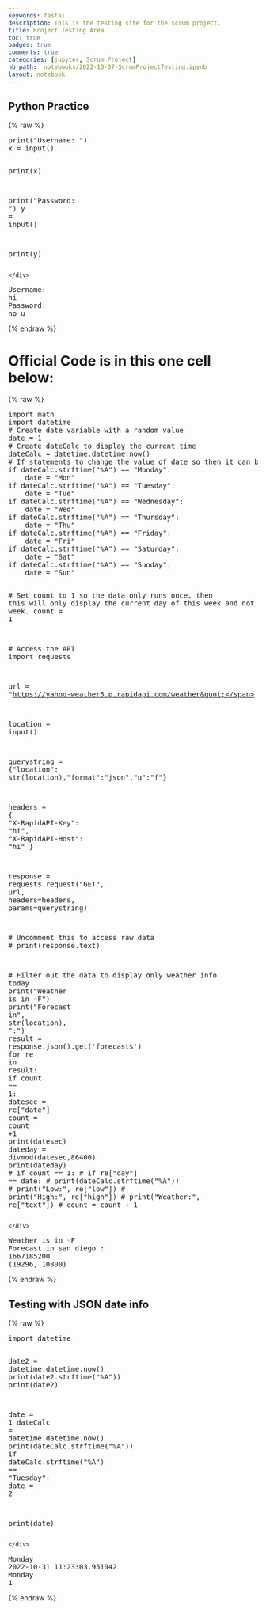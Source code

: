 ```yaml
---
keywords: fastai
description: This is the testing site for the scrum project.
title: Project Testing Area
toc: true
badges: true
comments: true
categories: [jupyter, Scrum Project]
nb_path: _notebooks/2022-10-07-ScrumProjectTesting.ipynb
layout: notebook
---
```


<!--
#################################################
### THIS FILE WAS AUTOGENERATED! DO NOT EDIT! ###
#################################################
# file to edit: _notebooks/2022-10-07-ScrumProjectTesting.ipynb
-->

<div class="container" id="notebook-container">
        
<div class="cell border-box-sizing text_cell rendered"><div class="inner_cell">
<div class="text_cell_render border-box-sizing rendered_html">
<h2 id="Python-Practice">Python Practice<a class="anchor-link" href="#Python-Practice"> </a></h2>
</div>
</div>
</div>
    {% raw %}
    
<div class="cell border-box-sizing code_cell rendered">
<div class="input">

<div class="inner_cell">
    <div class="input_area">
<div class=" highlight hl-ipython3"><pre><span></span><span class="nb">print</span><span class="p">(</span><span class="s2">&quot;Username: &quot;</span><span class="p">)</span>
<span class="n">x</span> <span class="o">=</span> <span class="nb">input</span><span class="p">()</span>

<span class="nb">print</span><span class="p">(</span><span class="n">x</span><span class="p">)</span>

<span class="nb">print</span><span class="p">(</span><span class="s2">&quot;Password: &quot;</span><span class="p">)</span>
<span class="n">y</span> <span class="o">=</span> <span class="nb">input</span><span class="p">()</span>

<span class="nb">print</span><span class="p">(</span><span class="n">y</span><span class="p">)</span>
</pre></div>

    </div>
</div>
</div>

<div class="output_wrapper">
<div class="output">

<div class="output_area">

<div class="output_subarea output_stream output_stdout output_text">
<pre>Username: 
hi
Password: 
no u
</pre>
</div>
</div>

</div>
</div>

</div>
    {% endraw %}

<div class="cell border-box-sizing text_cell rendered"><div class="inner_cell">
<div class="text_cell_render border-box-sizing rendered_html">
<h1 id="Official-Code-is-in-this-one-cell-below:">Official Code is in this one cell below:<a class="anchor-link" href="#Official-Code-is-in-this-one-cell-below:"> </a></h1>
</div>
</div>
</div>
    {% raw %}
    
<div class="cell border-box-sizing code_cell rendered">
<div class="input">

<div class="inner_cell">
    <div class="input_area">
<div class=" highlight hl-ipython3"><pre><span></span><span class="kn">import</span> <span class="nn">math</span>
<span class="kn">import</span> <span class="nn">datetime</span>
<span class="c1"># Create date variable with a random value</span>
<span class="n">date</span> <span class="o">=</span> <span class="mi">1</span>
<span class="c1"># Create dateCalc to display the current time</span>
<span class="n">dateCalc</span> <span class="o">=</span> <span class="n">datetime</span><span class="o">.</span><span class="n">datetime</span><span class="o">.</span><span class="n">now</span><span class="p">()</span>
<span class="c1"># If statements to change the value of date so then it can be used in the API. The day of the weeks for the API is three letter abbreviations.</span>
<span class="k">if</span> <span class="n">dateCalc</span><span class="o">.</span><span class="n">strftime</span><span class="p">(</span><span class="s2">&quot;%A&quot;</span><span class="p">)</span> <span class="o">==</span> <span class="s2">&quot;Monday&quot;</span><span class="p">:</span>
	<span class="n">date</span> <span class="o">=</span> <span class="s2">&quot;Mon&quot;</span>
<span class="k">if</span> <span class="n">dateCalc</span><span class="o">.</span><span class="n">strftime</span><span class="p">(</span><span class="s2">&quot;%A&quot;</span><span class="p">)</span> <span class="o">==</span> <span class="s2">&quot;Tuesday&quot;</span><span class="p">:</span>
	<span class="n">date</span> <span class="o">=</span> <span class="s2">&quot;Tue&quot;</span>
<span class="k">if</span> <span class="n">dateCalc</span><span class="o">.</span><span class="n">strftime</span><span class="p">(</span><span class="s2">&quot;%A&quot;</span><span class="p">)</span> <span class="o">==</span> <span class="s2">&quot;Wednesday&quot;</span><span class="p">:</span>
	<span class="n">date</span> <span class="o">=</span> <span class="s2">&quot;Wed&quot;</span>
<span class="k">if</span> <span class="n">dateCalc</span><span class="o">.</span><span class="n">strftime</span><span class="p">(</span><span class="s2">&quot;%A&quot;</span><span class="p">)</span> <span class="o">==</span> <span class="s2">&quot;Thursday&quot;</span><span class="p">:</span>
	<span class="n">date</span> <span class="o">=</span> <span class="s2">&quot;Thu&quot;</span>
<span class="k">if</span> <span class="n">dateCalc</span><span class="o">.</span><span class="n">strftime</span><span class="p">(</span><span class="s2">&quot;%A&quot;</span><span class="p">)</span> <span class="o">==</span> <span class="s2">&quot;Friday&quot;</span><span class="p">:</span>
	<span class="n">date</span> <span class="o">=</span> <span class="s2">&quot;Fri&quot;</span>
<span class="k">if</span> <span class="n">dateCalc</span><span class="o">.</span><span class="n">strftime</span><span class="p">(</span><span class="s2">&quot;%A&quot;</span><span class="p">)</span> <span class="o">==</span> <span class="s2">&quot;Saturday&quot;</span><span class="p">:</span>
	<span class="n">date</span> <span class="o">=</span> <span class="s2">&quot;Sat&quot;</span>
<span class="k">if</span> <span class="n">dateCalc</span><span class="o">.</span><span class="n">strftime</span><span class="p">(</span><span class="s2">&quot;%A&quot;</span><span class="p">)</span> <span class="o">==</span> <span class="s2">&quot;Sunday&quot;</span><span class="p">:</span>
	<span class="n">date</span> <span class="o">=</span> <span class="s2">&quot;Sun&quot;</span>

<span class="c1"># Set count to 1 so the data only runs once, then this will only display the current day of this week and not next week.</span>
<span class="n">count</span> <span class="o">=</span> <span class="mi">1</span>

<span class="c1"># Access the API</span>
<span class="kn">import</span> <span class="nn">requests</span>

<span class="n">url</span> <span class="o">=</span> <span class="s2">&quot;https://yahoo-weather5.p.rapidapi.com/weather&quot;</span>

<span class="n">location</span> <span class="o">=</span> <span class="nb">input</span><span class="p">()</span>

<span class="n">querystring</span> <span class="o">=</span> <span class="p">{</span><span class="s2">&quot;location&quot;</span><span class="p">:</span> <span class="nb">str</span><span class="p">(</span><span class="n">location</span><span class="p">),</span><span class="s2">&quot;format&quot;</span><span class="p">:</span><span class="s2">&quot;json&quot;</span><span class="p">,</span><span class="s2">&quot;u&quot;</span><span class="p">:</span><span class="s2">&quot;f&quot;</span><span class="p">}</span>

<span class="n">headers</span> <span class="o">=</span> <span class="p">{</span>
	<span class="s2">&quot;X-RapidAPI-Key&quot;</span><span class="p">:</span> <span class="s2">&quot;hi&quot;</span><span class="p">,</span>
	<span class="s2">&quot;X-RapidAPI-Host&quot;</span><span class="p">:</span> <span class="s2">&quot;hi&quot;</span>
<span class="p">}</span>

<span class="n">response</span> <span class="o">=</span> <span class="n">requests</span><span class="o">.</span><span class="n">request</span><span class="p">(</span><span class="s2">&quot;GET&quot;</span><span class="p">,</span> <span class="n">url</span><span class="p">,</span> <span class="n">headers</span><span class="o">=</span><span class="n">headers</span><span class="p">,</span> <span class="n">params</span><span class="o">=</span><span class="n">querystring</span><span class="p">)</span>

<span class="c1"># Uncomment this to access raw data</span>
<span class="c1"># print(response.text)</span>

<span class="c1"># Filter out the data to display only weather info today</span>
<span class="nb">print</span><span class="p">(</span><span class="s2">&quot;Weather is in ◦F&quot;</span><span class="p">)</span>
<span class="nb">print</span><span class="p">(</span><span class="s2">&quot;Forecast in&quot;</span><span class="p">,</span> <span class="nb">str</span><span class="p">(</span><span class="n">location</span><span class="p">),</span> <span class="s2">&quot;:&quot;</span><span class="p">)</span>
<span class="n">result</span> <span class="o">=</span> <span class="n">response</span><span class="o">.</span><span class="n">json</span><span class="p">()</span><span class="o">.</span><span class="n">get</span><span class="p">(</span><span class="s1">&#39;forecasts&#39;</span><span class="p">)</span>
<span class="k">for</span> <span class="n">re</span> <span class="ow">in</span> <span class="n">result</span><span class="p">:</span>
	<span class="k">if</span> <span class="n">count</span> <span class="o">==</span> <span class="mi">1</span><span class="p">:</span>
		<span class="n">datesec</span> <span class="o">=</span> <span class="n">re</span><span class="p">[</span><span class="s2">&quot;date&quot;</span><span class="p">]</span>
		<span class="n">count</span> <span class="o">=</span> <span class="n">count</span> <span class="o">+</span><span class="mi">1</span>
		<span class="nb">print</span><span class="p">(</span><span class="n">datesec</span><span class="p">)</span>
		<span class="n">dateday</span> <span class="o">=</span> <span class="nb">divmod</span><span class="p">(</span><span class="n">datesec</span><span class="p">,</span><span class="mi">86400</span><span class="p">)</span>
		<span class="nb">print</span><span class="p">(</span><span class="n">dateday</span><span class="p">)</span>
	<span class="c1"># if count == 1:</span>
	<span class="c1"># 	if re[&quot;day&quot;] == date:</span>
	<span class="c1"># 		print(dateCalc.strftime(&quot;%A&quot;))</span>
	<span class="c1"># 		print(&quot;Low:&quot;, re[&quot;low&quot;])</span>
	<span class="c1"># 		print(&quot;High:&quot;, re[&quot;high&quot;])</span>
	<span class="c1"># 		print(&quot;Weather:&quot;, re[&quot;text&quot;])</span>
	<span class="c1"># 		count = count + 1</span>
</pre></div>

    </div>
</div>
</div>

<div class="output_wrapper">
<div class="output">

<div class="output_area">

<div class="output_subarea output_stream output_stdout output_text">
<pre>Weather is in ◦F
Forecast in san diego :
1667185200
(19296, 10800)
</pre>
</div>
</div>

</div>
</div>

</div>
    {% endraw %}

<div class="cell border-box-sizing text_cell rendered"><div class="inner_cell">
<div class="text_cell_render border-box-sizing rendered_html">
<h2 id="Testing-with-JSON-date-info">Testing with JSON date info<a class="anchor-link" href="#Testing-with-JSON-date-info"> </a></h2>
</div>
</div>
</div>
    {% raw %}
    
<div class="cell border-box-sizing code_cell rendered">
<div class="input">

<div class="inner_cell">
    <div class="input_area">
<div class=" highlight hl-ipython3"><pre><span></span><span class="kn">import</span> <span class="nn">datetime</span>

<span class="n">date2</span> <span class="o">=</span> <span class="n">datetime</span><span class="o">.</span><span class="n">datetime</span><span class="o">.</span><span class="n">now</span><span class="p">()</span>
<span class="nb">print</span><span class="p">(</span><span class="n">date2</span><span class="o">.</span><span class="n">strftime</span><span class="p">(</span><span class="s2">&quot;%A&quot;</span><span class="p">))</span>
<span class="nb">print</span><span class="p">(</span><span class="n">date2</span><span class="p">)</span>

<span class="n">date</span> <span class="o">=</span> <span class="mi">1</span>
<span class="n">dateCalc</span> <span class="o">=</span> <span class="n">datetime</span><span class="o">.</span><span class="n">datetime</span><span class="o">.</span><span class="n">now</span><span class="p">()</span>
<span class="nb">print</span><span class="p">(</span><span class="n">dateCalc</span><span class="o">.</span><span class="n">strftime</span><span class="p">(</span><span class="s2">&quot;%A&quot;</span><span class="p">))</span>
<span class="k">if</span> <span class="n">dateCalc</span><span class="o">.</span><span class="n">strftime</span><span class="p">(</span><span class="s2">&quot;%A&quot;</span><span class="p">)</span> <span class="o">==</span> <span class="s2">&quot;Tuesday&quot;</span><span class="p">:</span>
	<span class="n">date</span> <span class="o">=</span> <span class="mi">2</span>

<span class="nb">print</span><span class="p">(</span><span class="n">date</span><span class="p">)</span>
</pre></div>

    </div>
</div>
</div>

<div class="output_wrapper">
<div class="output">

<div class="output_area">

<div class="output_subarea output_stream output_stdout output_text">
<pre>Monday
2022-10-31 11:23:03.951042
Monday
1
</pre>
</div>
</div>

</div>
</div>

</div>
    {% endraw %}

</div>
 

